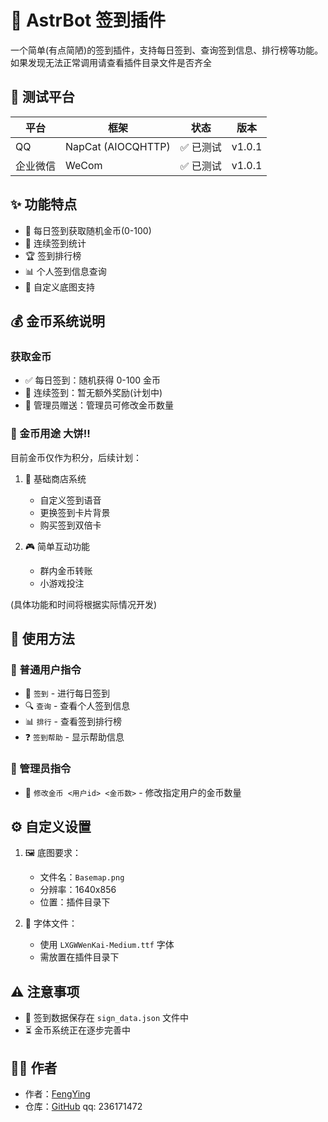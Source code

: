 # 📝 AstrBot 签到插件

一个简单(有点简陋)的签到插件，支持每日签到、查询签到信息、排行榜等功能。  
如果发现无法正常调用请查看插件目录文件是否齐全

## 🧪 测试平台

| 平台 | 框架 | 状态 | 版本 |
|------|------|------|------|
| QQ | NapCat (AIOCQHTTP) | ✅ 已测试 | v1.0.1 |
| 企业微信 | WeCom | ✅ 已测试 | v1.0.1 |

## ✨ 功能特点
- 🎯 每日签到获取随机金币(0-100)
- 📅 连续签到统计
- 🏆 签到排行榜
- 📊 个人签到信息查询
- 🎨 自定义底图支持

## 💰 金币系统说明

### 获取金币
- ✅ 每日签到：随机获得 0-100 金币
- 🔄 连续签到：暂无额外奖励(计划中)
- 🎁 管理员赠送：管理员可修改金币数量

### 🚀 金币用途 大饼!!
目前金币仅作为积分，后续计划：
1. 🏪 基础商店系统
   - 自定义签到语音
   - 更换签到卡片背景
   - 购买签到双倍卡

2. 🎮 简单互动功能
   - 群内金币转账
   - 小游戏投注
   
(具体功能和时间将根据实际情况开发)

## 📖 使用方法

### 👥 普通用户指令
- 📝 `签到` - 进行每日签到
- 🔍 `查询` - 查看个人签到信息
- 📊 `排行` - 查看签到排行榜
- ❓ `签到帮助` - 显示帮助信息

### 👑 管理员指令
- 💎 `修改金币 <用户id> <金币数>` - 修改指定用户的金币数量

## ⚙️ 自定义设置

1. 🖼️ 底图要求：
   - 文件名：`Basemap.png`
   - 分辨率：1640x856
   - 位置：插件目录下

2. 📝 字体文件：
   - 使用 `LXGWWenKai-Medium.ttf` 字体
   - 需放置在插件目录下

## ⚠️ 注意事项
- 💾 签到数据保存在 `sign_data.json` 文件中
- ⏳ 金币系统正在逐步完善中

## 👨‍💻 作者
- 作者：[FengYing](https://github.com/FengYing1314/)
- 仓库：[GitHub](https://github.com/FengYing1314/astrbot_plugin_sign)
qq:
236171472
